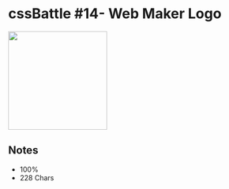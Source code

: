 # cssBattle \#14- Web Maker Logo

<img src="https://cssbattle.dev/targets/14@2x.png" width="200">

## Notes

- 100%
- 228 Chars
